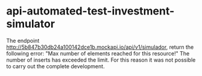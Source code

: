 # api-automated-test-investment-simulator

The endpoint http://5b847b30db24a100142dce1b.mockapi.io/api/v1/simulador, return the following error: "Max number of elements reached for this resource!"
The number of inserts has exceeded the limit. For this reason it was not possible to carry out the complete development.
